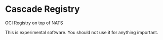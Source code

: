 # Cascade Registry

OCI Registry on top of NATS

This is experimental software. You should not use it for anything important.
